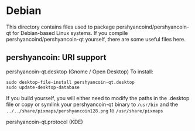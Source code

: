 
Debian
====================
This directory contains files used to package pershyancoind/pershyancoin-qt
for Debian-based Linux systems. If you compile pershyancoind/pershyancoin-qt yourself, there are some useful files here.

## pershyancoin: URI support ##


pershyancoin-qt.desktop  (Gnome / Open Desktop)
To install:

	sudo desktop-file-install pershyancoin-qt.desktop
	sudo update-desktop-database

If you build yourself, you will either need to modify the paths in
the .desktop file or copy or symlink your pershyancoin-qt binary to `/usr/bin`
and the `../../share/pixmaps/pershyancoin128.png` to `/usr/share/pixmaps`

pershyancoin-qt.protocol (KDE)

